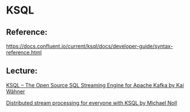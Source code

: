 
# KSQL


## Reference:

https://docs.confluent.io/current/ksql/docs/developer-guide/syntax-reference.html



## Lecture:


[KSQL – The Open Source SQL Streaming Engine for Apache Kafka by Kai Wähner](https://www.youtube.com/watch?v=nA-ZKsXNJCQ)

[Distributed stream processing for everyone with KSQL by Michael Noll](./big_data_fast_data_easy_data_-_distributed_stream_processing_for_everyone_with_ksql_-_michael_noll_-_berlin_buzzwords_2018.pdf)
